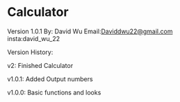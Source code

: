 # Calculator
Version 1.0.1
By: David Wu
Email:Daviddwu22@gmail.com
insta:david_wu_22


Version History:

v2: Finished Calculator

v1.0.1: Added Output numbers

v1.0.0: Basic functions and looks


